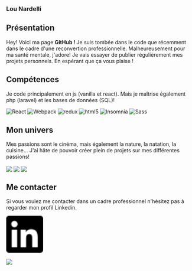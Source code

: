 ### Lou Nardelli



## Présentation 
Hey! Voici ma page <strong> GitHub ! </strong> Je suis tombée dans le code que récemment dans le cadre d'une reconvertion professionnelle. Malheureusement pour ma santé mentale, j'adore! Je vais essayer de publier régulièrement mes projets personnels. En espérant que ça vous plaise ! 

## Compétences 
Je code principalement en js (vanilla et react). Mais je maîtrise également php (laravel) et les bases de données (SQL)!  
<p>
   <img alt="React" src="https://img.shields.io/badge/-React-45b8d8?style=flat-square&logo=react&logoColor=white" />
  <img alt="Webpack" src="https://img.shields.io/badge/-Webpack-8DD6F9?style=flat-square&logo=webpack&logoColor=white" /> 
  <img alt="redux" src="https://img.shields.io/badge/-Redux-764ABC?style=flat-square&logo=redux&logoColor=white" />
  <img alt="html5" src="https://img.shields.io/badge/-HTML5-E34F26?style=flat-square&logo=html5&logoColor=white" />
    <img alt="Insomnia" src="https://img.shields.io/badge/-Insomnia-5849BE?style=flat-square&logo=insomnia&logoColor=white" />
      <img alt="Sass" src="https://img.shields.io/badge/-Sass-CC6699?style=flat-square&logo=sass&logoColor=white" />
<p/>

## Mon univers
<p>
Mes passions sont le cinéma, mais également la nature, la natation, la cuisine... J'ai hâte de pouvoir créer plein de projets sur mes différentes passions! 
</p>
<div display="flex" flex-direction="row">
<img align="center" src="https://media.giphy.com/media/13cqvMx0yH3eko/giphy.gif" height="200"  />
<img align="center" src="https://media.giphy.com/media/l0Iy43PHc1KIdZa1O/giphy.gif" height="150"  />
<img align="center" src="https://media.giphy.com/media/wUCgLRvDdtWs8/giphy.gif" height="150"  />
</div>


## Me contacter
<p>
Si vous voulez me contacter dans un cadre professionnel n'hésitez pas à regarder mon profil Linkedin. 
</p>

<a href="https://www.linkedin.com/in/lou-nardelli" target="blank"><img align="center" src="/linkedin.svg" height="100" /></a>


<img align="center" src="https://media.giphy.com/media/rl7Q4gxngrxVC/giphy.gif" height="150"  />
</div>